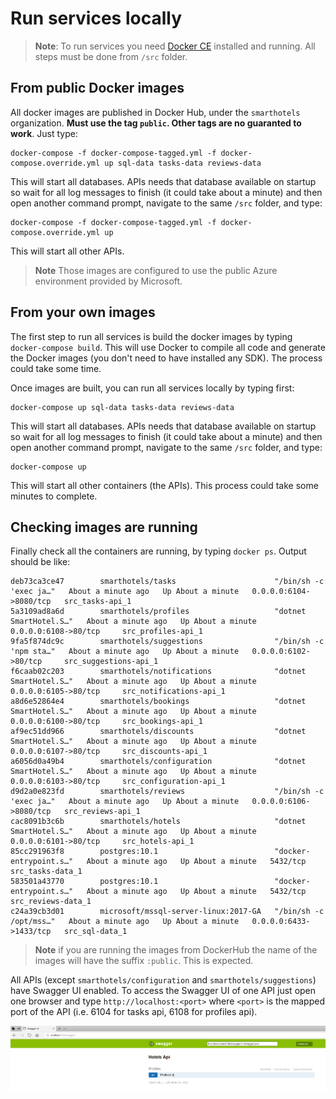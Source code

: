 # Run services locally

> **Note**: To run services you need [Docker CE](https://www.docker.com/community-edition) installed and running. All steps must be done from `/src` folder.

## From public Docker images

All docker images are published in Docker Hub, under the `smarthotels` organization. **Must use the tag `public`. Other tags are no guaranted to work**. Just type:

```
docker-compose -f docker-compose-tagged.yml -f docker-compose.override.yml up sql-data tasks-data reviews-data
``` 

This will start all databases. APIs needs that database available on startup so wait for all log messages to finish (it could take about a minute) and then open another command prompt, navigate to the same `/src` folder, and type:

```
docker-compose -f docker-compose-tagged.yml -f docker-compose.override.yml up
```

This will start all other APIs.

>**Note** Those images are configured to use the public Azure environment provided by Microsoft.

## From your own images

The first step to run all services is build the docker images by typing `docker-compose build`. This will use Docker to compile all code and generate the Docker images (you don't need to have installed any SDK). The process could take some time.

Once images are built, you can run all services locally by typing first:

```
docker-compose up sql-data tasks-data reviews-data
```

This will start all databases. APIs needs that database available on startup so wait for all log messages to finish (it could take about a minute) and then open another command prompt, navigate to the same `/src` folder, and type:

```
docker-compose up 
```

This will start all other containers (the APIs). This process could take some minutes to complete.

## Checking images are running

Finally check all the containers are running, by typing `docker ps`. Output should be like:

```
deb73ca3ce47        smarthotels/tasks                      "/bin/sh -c 'exec ja…"   About a minute ago   Up About a minute   0.0.0.0:6104->8080/tcp   src_tasks-api_1
5a3109ad8a6d        smarthotels/profiles                   "dotnet SmartHotel.S…"   About a minute ago   Up About a minute   0.0.0.0:6108->80/tcp     src_profiles-api_1
9fa5f874dc9c        smarthotels/suggestions                "/bin/sh -c 'npm sta…"   About a minute ago   Up About a minute   0.0.0.0:6102->80/tcp     src_suggestions-api_1
f6caab02c203        smarthotels/notifications              "dotnet SmartHotel.S…"   About a minute ago   Up About a minute   0.0.0.0:6105->80/tcp     src_notifications-api_1
a8d6e52864e4        smarthotels/bookings                   "dotnet SmartHotel.S…"   About a minute ago   Up About a minute   0.0.0.0:6100->80/tcp     src_bookings-api_1
af9ec51dd966        smarthotels/discounts                  "dotnet SmartHotel.S…"   About a minute ago   Up About a minute   0.0.0.0:6107->80/tcp     src_discounts-api_1
a6056d0a49b4        smarthotels/configuration              "dotnet SmartHotel.S…"   About a minute ago   Up About a minute   0.0.0.0:6103->80/tcp     src_configuration-api_1
d9d2a0e823fd        smarthotels/reviews                    "/bin/sh -c 'exec ja…"   About a minute ago   Up About a minute   0.0.0.0:6106->8080/tcp   src_reviews-api_1
cac8091b3c6b        smarthotels/hotels                     "dotnet SmartHotel.S…"   About a minute ago   Up About a minute   0.0.0.0:6101->80/tcp     src_hotels-api_1
85cc291963f8        postgres:10.1                          "docker-entrypoint.s…"   About a minute ago   Up About a minute   5432/tcp                 src_tasks-data_1
583501a43770        postgres:10.1                          "docker-entrypoint.s…"   About a minute ago   Up About a minute   5432/tcp                 src_reviews-data_1
c24a39cb3d01        microsoft/mssql-server-linux:2017-GA   "/bin/sh -c /opt/mss…"   About a minute ago   Up About a minute   0.0.0.0:6433->1433/tcp   src_sql-data_1
```

> **Note** if you are running the images from DockerHub the name of the images will have the suffix `:public`. This is expected.

All APIs (except `smarthotels/configuration` and `smarthotels/suggestions`) have Swagger UI enabled. To access the Swagger UI of one API just open one browser and type `http://localhost:<port>` where `<port>` is the mapped port of the API (i.e. 6104 for tasks api, 6108 for profiles api).

![swagger ui](./swagger-ui.png)

